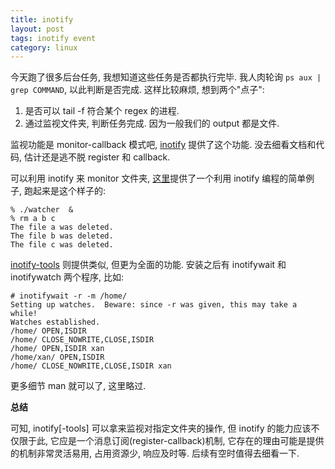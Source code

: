 ```yaml
---
title: inotify
layout: post
tags: inotify event
category: linux
---
```


今天跑了很多后台任务, 我想知道这些任务是否都执行完毕. 我人肉轮询 `ps aux | grep COMMAND`, 以此判断是否完成. 这样比较麻烦, 想到两个"点子":  
1. 是否可以 tail -f 符合某个 regex 的进程.  
2. 通过监视文件夹, 判断任务完成. 因为一般我们的 output 都是文件.

监视功能是 monitor-callback 模式吧, [inotify](http://en.wikipedia.org/wiki/Inotify) 提供了这个功能. 没去细看文档和代码, 估计还是逃不脱 register 和 callback.

可以利用 inotify 来 monitor 文件夹, [这里](http://www.ibm.com/developerworks/linux/library/l-ubuntu-inotify/index.html)提供了一个利用 inotify 编程的简单例子, 跑起来是这个样子的:

    % ./watcher  & 
    % rm a b c
    The file a was deleted.
    The file b was deleted.
    The file c was deleted.

[inotify-tools](https://github.com/rvoicilas/inotify-tools/wiki/) 则提供类似, 但更为全面的功能. 安装之后有 inotifywait 和 inotifywatch 两个程序, 比如:

    # inotifywait -r -m /home/
    Setting up watches.  Beware: since -r was given, this may take a while!
    Watches established.
    /home/ OPEN,ISDIR
    /home/ CLOSE_NOWRITE,CLOSE,ISDIR
    /home/ OPEN,ISDIR xan
    /home/xan/ OPEN,ISDIR
    /home/ CLOSE_NOWRITE,CLOSE,ISDIR xan

更多细节 man 就可以了, 这里略过.

**总结**

可知, inotify[-tools] 可以拿来监视对指定文件夹的操作, 但 inotify 的能力应该不仅限于此, 它应是一个消息订阅(register-callback)机制, 它存在的理由可能是提供的机制非常灵活易用, 占用资源少, 响应及时等. 后续有空时值得去细看一下.

